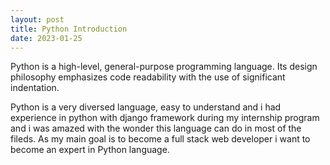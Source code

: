 ```yaml
---
layout: post
title: Python Introduction
date: 2023-01-25
---
```

Python is a high-level, general-purpose programming language. Its design philosophy emphasizes code readability with the use of significant indentation.

Python is a very diversed language, easy to understand and i had experience in python with django framework during my internship program and i was amazed with the wonder this language can do in most of the fileds. 
As my main goal is to become a full stack web developer i want to become an expert in Python language. 
